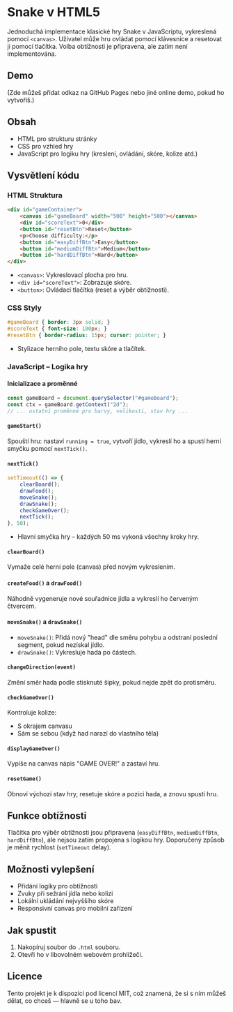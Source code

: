 # Snake v HTML5

Jednoduchá implementace klasické hry Snake v JavaScriptu, vykreslená pomocí `<canvas>`. Uživatel může hru ovládat pomocí klávesnice a resetovat ji pomocí tlačítka. Volba obtížnosti je připravena, ale zatím není implementována.

## Demo

(Zde můžeš přidat odkaz na GitHub Pages nebo jiné online demo, pokud ho vytvoříš.)

## Obsah

- HTML pro strukturu stránky
- CSS pro vzhled hry
- JavaScript pro logiku hry (kreslení, ovládání, skóre, kolize atd.)

## Vysvětlení kódu

### HTML Struktura
```html
<div id="gameContainer">
    <canvas id="gameBoard" width="500" height="500"></canvas>
    <div id="scoreText">0</div>
    <button id="resetBtn">Reset</button>
    <p>Choose difficulty:</p>
    <button id="easyDiffBtn">Easy</button>
    <button id="mediumDiffBtn">Medium</button>
    <button id="hardDiffBtn">Hard</button>
</div>
```
- `<canvas>`: Vykreslovací plocha pro hru.
- `<div id="scoreText">`: Zobrazuje skóre.
- `<button>`: Ovládací tlačítka (reset a výběr obtížnosti).

### CSS Styly
```css
#gameBoard { border: 3px solid; }
#scoreText { font-size: 100px; }
#resetBtn { border-radius: 15px; cursor: pointer; }
```
- Stylizace herního pole, textu skóre a tlačítek.

### JavaScript – Logika hry

#### Inicializace a proměnné
```js
const gameBoard = document.querySelector("#gameBoard");
const ctx = gameBoard.getContext("2d");
// ... ostatní proměnné pro barvy, velikosti, stav hry ...
```

#### `gameStart()`
Spouští hru: nastaví `running = true`, vytvoří jídlo, vykreslí ho a spustí herní smyčku pomocí `nextTick()`.

#### `nextTick()`
```js
setTimeout(() => {
    clearBoard();
    drawFood();
    moveSnake();
    drawSnake();
    checkGameOver();
    nextTick();
}, 50);
```
- Hlavní smyčka hry – každých 50 ms vykoná všechny kroky hry.

#### `clearBoard()`
Vymaže celé herní pole (canvas) před novým vykreslením.

#### `createFood()` a `drawFood()`
Náhodně vygeneruje nové souřadnice jídla a vykreslí ho červeným čtvercem.

#### `moveSnake()` a `drawSnake()`
- `moveSnake()`: Přidá nový "head" dle směru pohybu a odstraní poslední segment, pokud nezískal jídlo.
- `drawSnake()`: Vykresluje hada po částech.

#### `changeDirection(event)`
Změní směr hada podle stisknuté šipky, pokud nejde zpět do protisměru.

#### `checkGameOver()`
Kontroluje kolize:
- S okrajem canvasu
- Sám se sebou (když had narazí do vlastního těla)

#### `displayGameOver()`
Vypíše na canvas nápis "GAME OVER!" a zastaví hru.

#### `resetGame()`
Obnoví výchozí stav hry, resetuje skóre a pozici hada, a znovu spustí hru.

## Funkce obtížnosti

Tlačítka pro výběr obtížnosti jsou připravena (`easyDiffBtn`, `mediumDiffBtn`, `hardDiffBtn`), ale nejsou zatím propojena s logikou hry. Doporučený způsob je měnit rychlost (`setTimeout` delay).

## Možnosti vylepšení

- Přidání logiky pro obtížnosti
- Zvuky při sežrání jídla nebo kolizi
- Lokální ukládání nejvyššího skóre
- Responsivní canvas pro mobilní zařízení

## Jak spustit

1. Nakopíruj soubor do `.html` souboru.
2. Otevři ho v libovolném webovém prohlížeči.

## Licence

Tento projekt je k dispozici pod licencí MIT, což znamená, že si s ním můžeš dělat, co chceš — hlavně se u toho bav.
